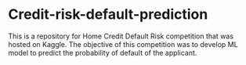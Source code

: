 # Credit-risk-default-prediction
This is a repository for Home Credit Default Risk competition that was hosted on Kaggle. The objective of this competition was to develop ML model to predict the probability of default of the applicant.
